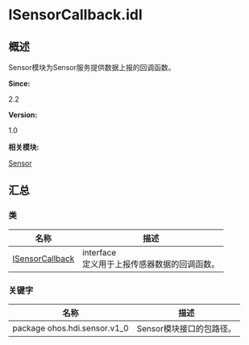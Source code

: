 # ISensorCallback.idl


## 概述

Sensor模块为Sensor服务提供数据上报的回调函数。

**Since:**

2.2

**Version:**

1.0

**相关模块:**

[Sensor](_sensor.md)


## 汇总


### 类

  | 名称 | 描述 | 
| -------- | -------- |
| [ISensorCallback](interface_i_sensor_callback.md) | interface<br/>定义用于上报传感器数据的回调函数。 | 


### 关键字

  | 名称 | 描述 | 
| -------- | -------- |
| package&nbsp;ohos.hdi.sensor.v1_0 | Sensor模块接口的包路径。 | 
